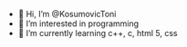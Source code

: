 - 👋 Hi, I’m @KosumovicToni
- 👀 I’m interested in programming
- 🌱 I’m currently learning c++, c, html 5, css

